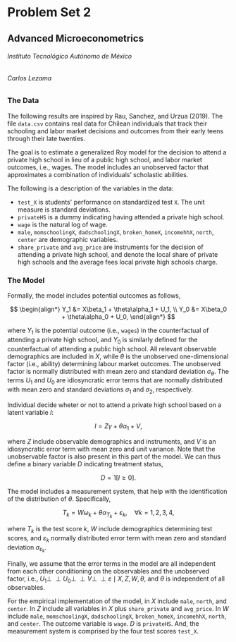 # Problem Set 2

## Advanced Microeconometrics

###### Instituto Tecnológico Autónomo de México

###### Carlos Lezama

### The Data

The following results are inspired by Rau, Sanchez, and Urzua (2019). The file `data.csv` contains real data for Chilean individuals that track their schooling and labor market decisions and outcomes from their early teens through their late twenties.

The goal is to estimate a generalized Roy model for the decision to attend a private high school in lieu of a public high school, and labor market outcomes, i.e., wages. The model includes an unobserved factor that approximates a combination of individuals’ scholastic abilities.

The following is a description of the variables in the data:

- `test_X` is students' performance on standardized test `X`. The unit measure is standard deviations.
- `privateHS` is a dummy indicating having attended a private high school.
- `wage` is the natural log of wage.
- `male`, `momschoolingX`, `dadschoolingX`, `broken_homeX`, `incomehhX`, `north`, `center` are demographic variables.
- `share_private` and `avg_price` are instruments for the decision of attending a private high school, and denote the local share of private high schools and the average fees local private high schools charge.

### The Model

Formally, the model includes potential outcomes as follows,

$$
\begin{align*}
Y_1 &= X\beta_1 + \theta\alpha_1 + U_1, \\
Y_0 &= X\beta_0 + \theta\alpha_0 + U_0,
\end{align*}
$$

where $Y_1$ is the potential outcome (i.e., `wages`) in the counterfactual of attending a private high school, and $Y_0$ is similarly defined for the counterfactual of attending a public high school. All relevant observable demographics are included in $X$, while $\theta$ is the unobserved one-dimensional factor (i.e., ability) determining labour market outcomes. The unobserved factor is normally distributed with mean zero and standard deviation $\sigma_\theta$. The terms $U_1$ and $U_0$ are idiosyncratic error terms that are normally distributed with mean zero and standard deviations $\sigma_1$ and $\sigma_2$, respectively.

Individual decide wheter or not to attend a private high school based on a latent variable $I$:

$$
I = Z\gamma + \theta\alpha_1 + V,
$$

where $Z$ include observable demographics and instruments, and $V$ is an idiosyncratic error term with mean zero and unit variance. Note that the unobservable factor is also present in this part of the model. We can thus define a binary variable $D$ indicating treatment status,

$$
D = 1[I \geq 0].
$$

The model includes a measurement system, that help with the identification of the distribution of $\theta$. Specifically,

$$
T_k = W\omega_k + \theta\alpha_{T_k} + \varepsilon_k, \quad \forall k = 1, 2, 3, 4,
$$

where $T_k$ is the test score $k$, $W$ include demographics determining test scores, and $\varepsilon_k$ normally distributed error term with mean zero and standard deviation $\sigma_{\varepsilon_k}$.

Finally, we assume that the error terms in the model are all independent from each other conditioning on the observables and the unobserved factor, i.e., $U_1 \perp\!\!\!\perp U_0 \perp\!\!\!\perp V \perp\!\!\!\perp \varepsilon \mid X, Z, W, \theta$, and $\theta$ is independent of all observables.

For the empirical implementation of the model, in $X$ include `male`, `north`, and `center`. In $Z$ include all variables in $X$ plus `share_private` and `avg_price`. In $W$ include `male`, `momschoolingX`, `dadschoolingX`, `broken_homeX`, `incomehhX`, `north`, and `center`. The outcome variable is `wage`. $D$ is `privateHS`. And, the measurement system is comprised by the four test scores `test_X`.
